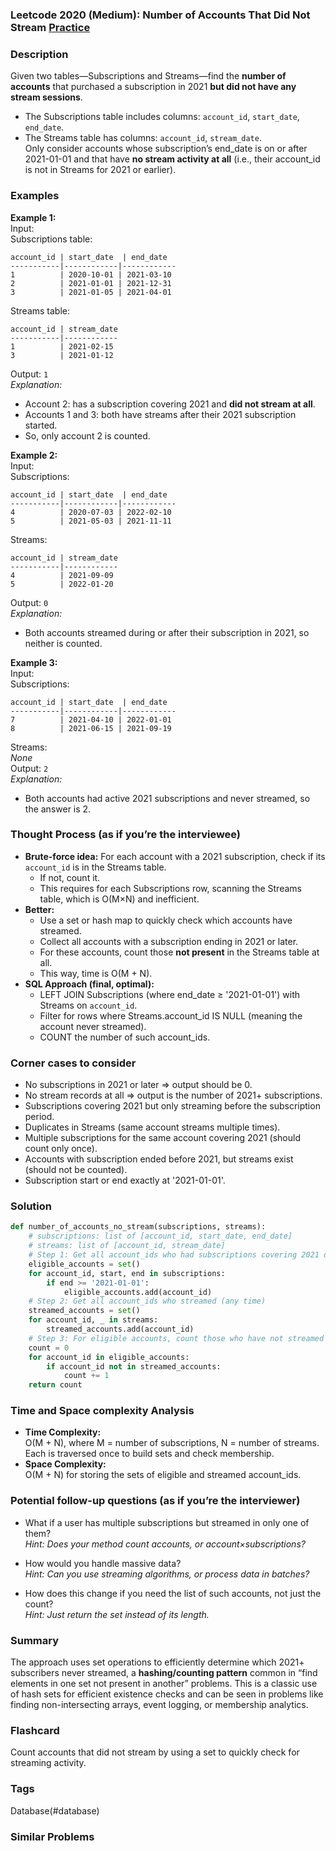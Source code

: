 ### Leetcode 2020 (Medium): Number of Accounts That Did Not Stream [Practice](https://leetcode.com/problems/number-of-accounts-that-did-not-stream)

### Description  
Given two tables—Subscriptions and Streams—find the **number of accounts** that purchased a subscription in 2021 **but did not have any stream sessions**.  
- The Subscriptions table includes columns: `account_id`, `start_date`, `end_date`.
- The Streams table has columns: `account_id`, `stream_date`.  
Only consider accounts whose subscription’s end_date is on or after 2021-01-01 and that have **no stream activity at all** (i.e., their account_id is not in Streams for 2021 or earlier).

### Examples  

**Example 1:**  
Input:  
Subscriptions table:  
```
account_id | start_date  | end_date
-----------|------------|------------
1          | 2020-10-01 | 2021-03-10
2          | 2021-01-01 | 2021-12-31
3          | 2021-01-05 | 2021-04-01
```
Streams table:  
```
account_id | stream_date
-----------|------------
1          | 2021-02-15
3          | 2021-01-12
```
Output: `1`  
*Explanation:*
- Account 2: has a subscription covering 2021 and **did not stream at all**.
- Accounts 1 and 3: both have streams after their 2021 subscription started.
- So, only account 2 is counted.

**Example 2:**  
Input:  
Subscriptions:  
```
account_id | start_date  | end_date
-----------|------------|------------
4          | 2020-07-03 | 2022-02-10
5          | 2021-05-03 | 2021-11-11
```
Streams:  
```
account_id | stream_date
-----------|------------
4          | 2021-09-09
5          | 2022-01-20
```
Output: `0`  
*Explanation:*
- Both accounts streamed during or after their subscription in 2021, so neither is counted.

**Example 3:**  
Input:  
Subscriptions:  
```
account_id | start_date  | end_date
-----------|------------|------------
7          | 2021-04-10 | 2022-01-01
8          | 2021-06-15 | 2021-09-19
```
Streams:  
_None_  
Output: `2`  
*Explanation:*
- Both accounts had active 2021 subscriptions and never streamed, so the answer is 2.

### Thought Process (as if you’re the interviewee)  
- **Brute-force idea:** For each account with a 2021 subscription, check if its `account_id` is in the Streams table.
    - If not, count it.  
    - This requires for each Subscriptions row, scanning the Streams table, which is O(M×N) and inefficient.
- **Better:**  
    - Use a set or hash map to quickly check which accounts have streamed.
    - Collect all accounts with a subscription ending in 2021 or later.  
    - For these accounts, count those **not present** in the Streams table at all.
    - This way, time is O(M + N).
- **SQL Approach (final, optimal):**
    - LEFT JOIN Subscriptions (where end_date ≥ '2021-01-01') with Streams on `account_id`.
    - Filter for rows where Streams.account_id IS NULL (meaning the account never streamed).
    - COUNT the number of such account_ids.

### Corner cases to consider  
- No subscriptions in 2021 or later ⇒ output should be 0.
- No stream records at all ⇒ output is the number of 2021+ subscriptions.
- Subscriptions covering 2021 but only streaming before the subscription period.
- Duplicates in Streams (same account streams multiple times).
- Multiple subscriptions for the same account covering 2021 (should count only once).
- Accounts with subscription ended before 2021, but streams exist (should not be counted).
- Subscription start or end exactly at '2021-01-01'.

### Solution

```python
def number_of_accounts_no_stream(subscriptions, streams):
    # subscriptions: list of [account_id, start_date, end_date]
    # streams: list of [account_id, stream_date]
    # Step 1: Get all account_ids who had subscriptions covering 2021 or later
    eligible_accounts = set()
    for account_id, start, end in subscriptions:
        if end >= '2021-01-01':
            eligible_accounts.add(account_id)
    # Step 2: Get all account_ids who streamed (any time)
    streamed_accounts = set()
    for account_id, _ in streams:
        streamed_accounts.add(account_id)
    # Step 3: For eligible accounts, count those who have not streamed at all
    count = 0
    for account_id in eligible_accounts:
        if account_id not in streamed_accounts:
            count += 1
    return count
```

### Time and Space complexity Analysis  

- **Time Complexity:**  
  O(M + N), where M = number of subscriptions, N = number of streams.  
  Each is traversed once to build sets and check membership.
- **Space Complexity:**  
  O(M + N) for storing the sets of eligible and streamed account_ids.

### Potential follow-up questions (as if you’re the interviewer)  

- What if a user has multiple subscriptions but streamed in only one of them?  
  *Hint: Does your method count accounts, or account×subscriptions?*

- How would you handle massive data?  
  *Hint: Can you use streaming algorithms, or process data in batches?*

- How does this change if you need the list of such accounts, not just the count?  
  *Hint: Just return the set instead of its length.*

### Summary
The approach uses set operations to efficiently determine which 2021+ subscribers never streamed, a **hashing/counting pattern** common in “find elements in one set not present in another” problems. This is a classic use of hash sets for efficient existence checks and can be seen in problems like finding non-intersecting arrays, event logging, or membership analytics.


### Flashcard
Count accounts that did not stream by using a set to quickly check for streaming activity.

### Tags
Database(#database)

### Similar Problems
